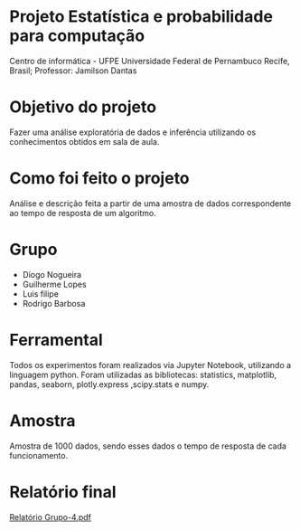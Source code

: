 # Projeto Estatística e probabilidade para computação
Centro de informática - UFPE
Universidade Federal de Pernambuco
Recife, Brasil;
Professor: Jamilson Dantas

# Objetivo do projeto
Fazer uma análise exploratória de dados e inferência utilizando os conhecimentos obtidos em sala de aula.

# Como foi feito o projeto 
Análise e descrição feita a partir de uma amostra de
dados correspondente ao tempo de resposta de um algoritmo.

# Grupo
- Diogo Nogueira
- Guilherme Lopes
- Luis filipe
- Rodrigo Barbosa

# Ferramental 
Todos os experimentos foram realizados via Jupyter Notebook, utilizando a linguagem
python. Foram utilizadas as bibliotecas: statistics, matplotlib, pandas, seaborn, plotly.express ,scipy.stats
e numpy.

# Amostra
Amostra de 1000 dados, sendo esses dados o tempo de resposta de cada funcionamento.

# Relatório final
[Relatório Grupo-4.pdf](https://github.com/guilopesrbc/projeto_estatistica/files/11423928/Relatorio.Grupo-4.pdf)
